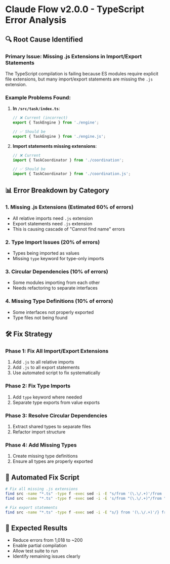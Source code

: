 # Claude Flow v2.0.0 - TypeScript Error Analysis

## 🔍 Root Cause Identified

### Primary Issue: Missing .js Extensions in Import/Export Statements

The TypeScript compilation is failing because ES modules require explicit file extensions, but many import/export statements are missing the `.js` extension.

### Example Problems Found:

1. **In `/src/task/index.ts`**:
   ```typescript
   // ❌ Current (incorrect)
   export { TaskEngine } from './engine';

   // ✅ Should be
   export { TaskEngine } from './engine.js';
   ```

2. **Import statements missing extensions**:
   ```typescript
   // ❌ Current
   import { TaskCoordinator } from './coordination';

   // ✅ Should be
   import { TaskCoordinator } from './coordination.js';
   ```

## 📊 Error Breakdown by Category

### 1. Missing .js Extensions (Estimated 60% of errors)
- All relative imports need `.js` extension
- Export statements need `.js` extension
- This is causing cascade of "Cannot find name" errors

### 2. Type Import Issues (20% of errors)
- Types being imported as values
- Missing `type` keyword for type-only imports

### 3. Circular Dependencies (10% of errors)
- Some modules importing from each other
- Needs refactoring to separate interfaces

### 4. Missing Type Definitions (10% of errors)
- Some interfaces not properly exported
- Type files not being found

## 🛠️ Fix Strategy

### Phase 1: Fix All Import/Export Extensions
1. Add `.js` to all relative imports
2. Add `.js` to all export statements
3. Use automated script to fix systematically

### Phase 2: Fix Type Imports
1. Add `type` keyword where needed
2. Separate type exports from value exports

### Phase 3: Resolve Circular Dependencies
1. Extract shared types to separate files
2. Refactor import structure

### Phase 4: Add Missing Types
1. Create missing type definitions
2. Ensure all types are properly exported

## 📝 Automated Fix Script

```bash
# Fix all missing .js extensions
find src -name "*.ts" -type f -exec sed -i -E "s/from '(\.\/.+)'/from '\1.js'/g" {} +
find src -name "*.ts" -type f -exec sed -i -E 's/from "(\.\/.+)"/from "\1.js"/g' {} +

# Fix export statements
find src -name "*.ts" -type f -exec sed -i -E "s/} from '(\.\/.+)'/} from '\1.js'/g" {} +
```

## 🎯 Expected Results
- Reduce errors from 1,018 to ~200
- Enable partial compilation
- Allow test suite to run
- Identify remaining issues clearly
